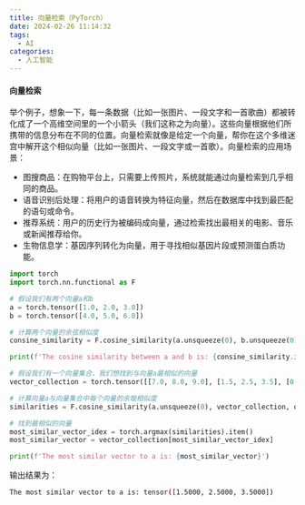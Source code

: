 ```yaml
---
title: 向量检索（PyTorch）
date: 2024-02-26 11:14:32
tags:
  - AI
categories:
  - 人工智能
---
```


#### 向量检索

举个例子，想象一下，每一条数据（比如一张图片、一段文字和一首歌曲）都被转化成了一个高维空间里的一个小箭头（我们这称之为向量）。这些向量根据他们所携带的信息分布在不同的位置。向量检索就像是给定一个向量，帮你在这个多维迷宫中解开这个相似向量（比如一张图片、一段文字或一首歌）。向量检索的应用场景：
- 图搜商品：在购物平台上，只需要上传照片，系统就能通过向量检索到几乎相同的商品。
- 语音识别后处理：将用户的语音转换为特征向量，然后在数据库中找到最匹配的语句或命令。
- 推荐系统：用户的历史行为被编码成向量，通过检索找出最相关的电影、音乐或新闻推荐给你。
- 生物信息学：基因序列转化为向量，用于寻找相似基因片段或预测蛋白质功能。

```python
import torch
import torch.nn.functional as F

# 假设我们有两个向量a和b
a = torch.tensor([1.0, 2.0, 3.0])
b = torch.tensor([4.0, 5.0, 6.0])

# 计算两个向量的余弦相似度
consine_similarity = F.cosine_similarity(a.unsqueeze(0), b.unsqueeze(0), dim=1)

print(f'The cosine similarity between a and b is: {consine_similarity.item()}')

# 假设我们有一个向量集合，我们想找到与向量a最相似的向量
vector_collection = torch.tensor([[7.0, 8.0, 9.0], [1.5, 2.5, 3.5], [0.5, 1.5, 2.5]])

# 计算向量a与向量集合中每个向量的余璇相似度
similarities = F.cosine_similarity(a.unsqueeze(0), vector_collection, dim=1)

# 找到最相似的向量
most_similar_vector_idex = torch.argmax(similarities).item()
most_similar_vector = vector_collection[most_similar_vector_idex]

print(f'The most similar vector to a is: {most_similar_vector}')
```
输出结果为：
```bash
The most similar vector to a is: tensor([1.5000, 2.5000, 3.5000])
```